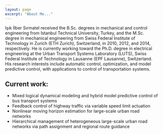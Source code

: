 ```yaml
---
layout: page
excerpt: "About Me..."
---
```


Işık İlber Sırmatel received the B.Sc. degrees in mechanical and control engineering from Istanbul Technical University, Turkey, and the M.Sc. degree in mechanical engineering from Swiss Federal Institute of Technology in Zurich (ETH Zurich), Switzerland, in 2010, 2012, and 2014, respectively. He is currently working toward the Ph.D. degree in electrical engineering at the Urban Transport Systems Laboratory (LUTS), Swiss Federal Institute of Technology in Lausanne (EPF Lausanne), Switzerland. His research interests include automatic control, optimization, and model predictive control, with applications to control of transportation systems.

## Current work:

- Mixed logical dynamical modeling and hybrid model predictive control of bus transport systems
- Feedback control of highway traffic via variable speed limit actuation
- Nonlinear moving horizon estimation for large-scale urban road networks
- Hierarchical management of heterogeneous large-scale urban road networks via path assignment and regional route guidance
